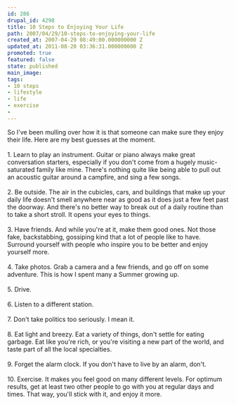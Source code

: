 ```yaml
---
id: 286
drupal_id: 4298
title: 10 Steps to Enjoying Your Life
path: 2007/04/29/10-steps-to-enjoying-your-life
created_at: 2007-04-29 08:49:00.000000000 Z
updated_at: 2011-08-20 03:36:31.000000000 Z
promoted: true
featured: false
state: published
main_image: 
tags:
- 10 steps
- lifestyle
- life
- exercise
- 
---
```

So I've been mulling over how it is that someone can make sure they enjoy their life. Here are my best guesses at the moment.<br /><br />1. Learn to play an instrument. Guitar or piano always make great conversation starters, especially if you don't come from a hugely music-saturated family like mine. There's nothing quite like being able to pull out an acoustic guitar around a campfire, and sing a few songs.<br /><br />2. Be outside. The air in the cubicles, cars, and buildings that make up your daily life doesn't smell anywhere near as good as it does just a few feet past the doorway. And there's no better way to break out of a daily routine than to take a short stroll. It opens your eyes to things.<br /><br />3. Have friends. And while you're at it, make them good ones. Not those fake, backstabbing, gossiping kind that a lot of people like to have. Surround yourself with people who inspire you to be better and enjoy yourself more.<br /><br />4. Take photos. Grab a camera and a few friends, and go off on some adventure. This is how I spent many a Summer growing up.<br /><br />5. Drive.<br /><br />6. Listen to a different station.<br /><br />7. Don't take politics too seriously. I mean it.<br /><br />8. Eat light and breezy. Eat a variety of things, don't settle for eating garbage. Eat like you're rich, or you're visiting a new part of the world, and taste part of all the local specialties.<br /><br />9. Forget the alarm clock. If you don't have to live by an alarm, don't.<br /><br />10. Exercise. It makes you feel good on many different levels. For optimum results, get at least two other people to go with you at regular days and times. That way, you'll stick with it, and enjoy it more.
